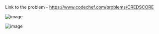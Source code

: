 Link to the problem - https://www.codechef.com/problems/CREDSCORE


![image](https://github.com/Haleshot/Competitive-Programming/assets/57552973/ce968363-42a1-4795-8e36-a1de4cb8b24b)


![image](https://github.com/Haleshot/Competitive-Programming/assets/57552973/c421be65-3b7e-45b0-8c7f-c372a18c4236)
